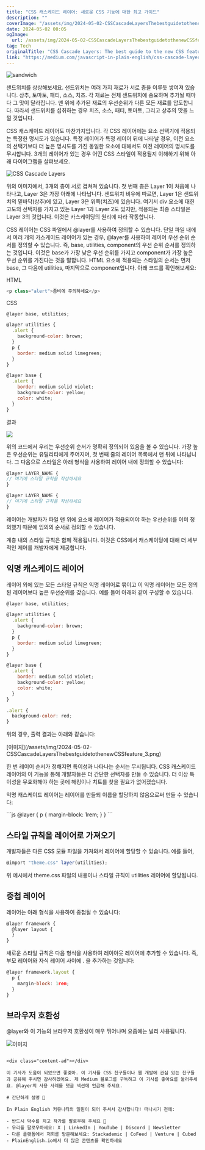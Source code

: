 ```yaml
---
title: "CSS 캐스케이드 레이어: 새로운 CSS 기능에 대한 최고 가이드"
description: ""
coverImage: "/assets/img/2024-05-02-CSSCascadeLayersThebestguidetothenewCSSfeature_0.png"
date: 2024-05-02 00:05
ogImage: 
  url: /assets/img/2024-05-02-CSSCascadeLayersThebestguidetothenewCSSfeature_0.png
tag: Tech
originalTitle: "CSS Cascade Layers: The best guide to the new CSS feature"
link: "https://medium.com/javascript-in-plain-english/css-cascade-layers-the-best-guide-to-the-new-css-feature-8886a4183b4f"
---
```



![sandwich](/assets/img/2024-05-02-CSSCascadeLayersThebestguidetothenewCSSfeature_0.png)

샌드위치를 상상해보세요. 샌드위치는 여러 가지 재료가 서로 층을 이루듯 쌓여져 있습니다. 상추, 토마토, 패티, 소스, 치즈. 각 재료는 전체 샌드위치에 중요하며 추가될 때마다 그 맛이 달라집니다. 맨 위에 추가된 재료의 우선순위가 다른 모든 재료를 압도합니다. 따라서 샌드위치를 섭취하는 경우 치즈, 소스, 패티, 토마토, 그리고 상추의 맛을 느낄 것입니다.

CSS 캐스케이드 레이어도 마찬가지입니다. 각 CSS 레이어에는 요소 선택기에 적용되는 특정한 명시도가 있습니다. 특정 레이어가 특정 레이어 뒤에 나타날 경우, 이전 요소의 선택기보다 더 높은 명시도를 가진 동일한 요소에 대해서도 이전 레이어의 명시도를 무시합니다. 3개의 레이어가 있는 경우 어떤 CSS 스타일이 적용될지 이해하기 위해 아래 다이어그램을 살펴보세요.

![CSS Cascade Layers](/assets/img/2024-05-02-CSSCascadeLayersThebestguidetothenewCSSfeature_1.png)

<div class="content-ad"></div>

위의 이미지에서, 3개의 층이 서로 겹쳐져 있습니다. 첫 번째 층은 Layer 1이 처음에 나타나고, Layer 3은 가장 아래에 나타납니다. 샌드위치 비유에 따르면, Layer 1은 샌드위치의 밑바닥(상추)에 있고, Layer 3은 위쪽(치즈)에 있습니다. 여기서 div 요소에 대한 고도의 선택자를 가지고 있는 Layer 1과 Layer 2도 있지만, 적용되는 최종 스타일은 Layer 3의 것입니다. 이것은 카스케이딩의 원리에 따라 작동합니다.

CSS 레이어는 CSS 파일에서 @layer를 사용하여 정의할 수 있습니다. 단일 파일 내에서 여러 개의 카스케이드 레이어가 있는 경우, @layer를 사용하여 레이어 우선 순위 순서를 정의할 수 있습니다. 즉, base, utilities, component의 우선 순위 순서를 정의하는 것입니다. 이것은 base가 가장 낮은 우선 순위를 가지고 component가 가장 높은 우선 순위를 가진다는 것을 말합니다. HTML 요소에 적용되는 스타일의 순서는 먼저 base, 그 다음에 utilities, 마지막으로 component입니다. 아래 코드를 확인해보세요:

HTML

```js
<p class="alert">좀비에 주의하세요</p>
```  

<div class="content-ad"></div>

CSS

```js
@layer base, utilities;

@layer utilities {
  .alert {
    background-color: brown;
  }
  p {
    border: medium solid limegreen;
  }
}

@layer base {
  .alert {
    border: medium solid violet;
    background-color: yellow;
    color: white;
  }
}
```

결과

<img src="/assets/img/2024-05-02-CSSCascadeLayersThebestguidetothenewCSSfeature_2.png" />

<div class="content-ad"></div>

위의 코드에서 우리는 우선순위 순서가 명확히 정의되어 있음을 볼 수 있습니다. 가장 높은 우선순위는 유틸리티에게 주어지며, 첫 번째 줄의 레이어 목록에서 맨 뒤에 나타납니다. 그 다음으로 스타일은 아래 형식을 사용하여 레이어 내에 정의할 수 있습니다:

```js
@layer LAYER_NAME {
// 여기에 스타일 규칙을 작성하세요
}

@layer LAYER_NAME {
// 여기에 스타일 규칙을 작성하세요
}
```

레이어는 개발자가 파일 맨 위에 요소에 레이어가 적용되어야 하는 우선순위를 이미 정의했기 때문에 임의의 순서로 정의할 수 있습니다.

계층 내의 스타일 규칙은 함께 적용됩니다. 이것은 CSS에서 캐스케이딩에 대해 더 세부적인 제어를 개발자에게 제공합니다.

<div class="content-ad"></div>

## 익명 캐스케이드 레이어

레이어 외에 있는 모든 스타일 규칙은 익명 레이어로 묶이고 이 익명 레이어는 모든 정의된 레이어보다 높은 우선순위를 갖습니다. 예를 들어 아래와 같이 구성할 수 있습니다. 

```js
@layer base, utilities;

@layer utilities {
  .alert {
    background-color: brown;
  }
  p {
    border: medium solid limegreen;
  }
}

@layer base {
  .alert {
    border: medium solid violet;
    background-color: yellow;
    color: white;
  }
}

.alert {
  background-color: red;
}
```

위의 경우, 출력 결과는 아래와 같습니다:

<div class="content-ad"></div>

\[이미지\]\(/assets/img/2024-05-02-CSSCascadeLayersThebestguidetothenewCSSfeature_3.png\)  

한 번 레이어 순서가 정해지면 특이성과 나타나는 순서는 무시됩니다. CSS 캐스케이드 레이어의 이 기능을 통해 개발자들은 더 간단한 선택자를 만들 수 있습니다. 더 이상 특이성을 무효화해야 하는 곳에 해킹이나 치트를 찾을 필요가 없어졌습니다.

익명 캐스케이드 레이어는 레이어를 만들되 이름을 할당하지 않음으로써 만들 수 있습니다:

\`\`\`js
@layer {
  p {
    margin-block: 1rem;
  }
}
\`\`\`

<div class="content-ad"></div>

## 스타일 규칙을 레이어로 가져오기

개발자들은 다른 CSS 모듈 파일을 가져와서 레이어에 할당할 수 있습니다. 예를 들어,

```js
@import "theme.css" layer(utilities);
```

위 예시에서 theme.css 파일의 내용이나 스타일 규칙이 utilities 레이어에 할당됩니다.

<div class="content-ad"></div>

## 중첩 레이어

레이어는 아래 형식을 사용하여 중첩될 수 있습니다:

```js
@layer framework {
  @layer layout {
  }
}
```

새로운 스타일 규칙은 다음 형식을 사용하여 레이아웃 레이어에 추가할 수 있습니다. 즉, 부모 레이어와 자식 레이어 사이에 . 을 추가하는 것입니다:

<div class="content-ad"></div>

```js
@layer framework.layout {
  p {
    margin-block: 1rem;
  }
}
```

## 브라우저 호환성

@layer와 이 기능의 브라우저 호환성이 매우 뛰어나며 요즘에는 널리 사용됩니다.

![이미지](/assets/img/2024-05-02-CSSCascadeLayersThebestguidetothenewCSSfeature_4.png)
```

<div class="content-ad"></div>

이 기사가 도움이 되었으면 좋겣아. 이 기사를 CSS 친구들이나 웹 개발에 관심 있는 친구들과 공유해 주시면 감사하겠어요. 제 Medium 블로그를 구독하고 이 기사를 좋아요를 눌러주세요. @layer의 사용 사례를 댓글 섹션에 언급해 주세요.

# 간단하게 설명 🚀

In Plain English 커뮤니티의 일원이 되어 주셔서 감사합니다! 떠나시기 전에:

- 반드시 박수를 치고 작가를 팔로우해 주세요 ️👏️️
- 우리를 팔로우하세요: X | LinkedIn | YouTube | Discord | Newsletter
- 다른 플랫폼에서 저희를 방문해보세요: Stackademic | CoFeed | Venture | Cubed
- PlainEnglish.io에서 더 많은 콘텐츠를 확인하세요